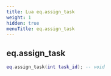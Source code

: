 ```yaml
---
title: Lua eq.assign_task
weight: 1
hidden: true
menuTitle: eq.assign_task
---
```

## eq.assign_task
```lua
eq.assign_task(int task_id); -- void
```